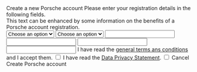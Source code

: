 <Playground>
  <div class="safe-zone">
    <p-grid class="spacing-mt-80">
      <p-grid-item size="{ base: 12, m: 8 }">
        <p-headline variant="headline-2" tag="h1">Create a new Porsche account</p-headline>
        <p-text size="{ base: 'small', l: 'medium' }" class="spacing-mt-8">
          Please enter your registration details in the following fields.<br>
          This text can be enhanced by some information on the benefits of a Porsche account registration.
        </p-text>
      </p-grid-item>
    </p-grid>
    <p-grid class="form-row-spacing-l">
      <p-grid-item size="{ base: 12, m: 6 }">
        <form novalidate>
          <p-flex wrap="{ base: 'wrap', m: 'nowrap' }">
            <p-flex-item class="form-grid-item form-grid-item--m-l">
              <p-select-wrapper label="Salutation">
                <select name="salutation">
                  <option>Choose an option</option>
                  <option value="option 1">Option 1</option>
                  <option value="option 2">Option 2</option>
                  <option value="option 3">Option 3</option>
                </select>
              </p-select-wrapper>
            </p-flex-item>
            <p-flex-item class="form-grid-item form-grid-item--m-r">
              <p-select-wrapper label="Title">
                <select name="title">
                  <option>Choose an option</option>
                  <option value="option 1">Option 1</option>
                  <option value="option 2">Option 2</option>
                  <option value="option 3">Option 3</option>
                </select>
              </p-select-wrapper>
            </p-flex-item>
          </p-flex>
          <p-flex wrap="{ base: 'wrap', m: 'nowrap' }" class="form-row-spacing-m">
            <p-flex-item class="form-grid-item form-grid-item--l-l">
              <p-text-field-wrapper label="First name">
                <input type="text" name="first-name">
              </p-text-field-wrapper>
            </p-flex-item>
            <p-flex-item class="form-grid-item form-grid-item--l-r">
              <p-text-field-wrapper label="Last name">
                <input type="text" name="last-name">
              </p-text-field-wrapper>
            </p-flex-item>
          </p-flex>
          <p-text-field-wrapper label="Email address" class="form-row-spacing-m">
            <input type="email" name="email">
          </p-text-field-wrapper>
          <p-text-field-wrapper label="Password" class="form-row-spacing-m">
            <input type="password" name="password">
          </p-text-field-wrapper>
          <p-checkbox-wrapper class="form-row-spacing-l">
            <span slot="label">I have read the <a href="#">general terms ans conditions</a> and I accept them.</span>
            <input type="checkbox" name="terms">
          </p-checkbox-wrapper>
          <p-checkbox-wrapper class="form-row-spacing-m">
            <span slot="label">I have read the <a href="#">Data Privacy Statement</a>.</span>
            <input type="checkbox" name="privacy">
          </p-checkbox-wrapper>
          <p-flex class="form-row-spacing-l">
            <p-flex-item class="spacing-mr-8">
              <p-button variant="tertiary" icon="close">Cancel</p-button>
            </p-flex-item>
            <p-flex-item>
              <p-button type="submit">Create Porsche account</p-button>
            </p-flex-item>
          </p-flex>
        </form>
      </p-grid-item>
    </p-grid>
  </div>
</Playground>
